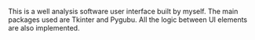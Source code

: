This is a well analysis software user interface built by myself. The main packages used are Tkinter and Pygubu. All the logic between UI elements are also implemented.
